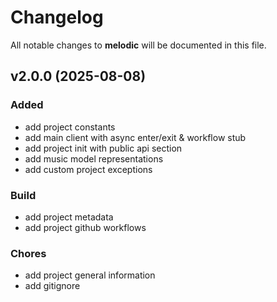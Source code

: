# Changelog

All notable changes to **melodic** will be documented in this file.

## v2.0.0 (2025-08-08)

### Added

- add project constants
- add main client with async enter/exit & workflow stub
- add project init with public api section
- add music model representations
- add custom project exceptions

### Build

- add project metadata
- add project github workflows

### Chores

- add project general information
- add gitignore